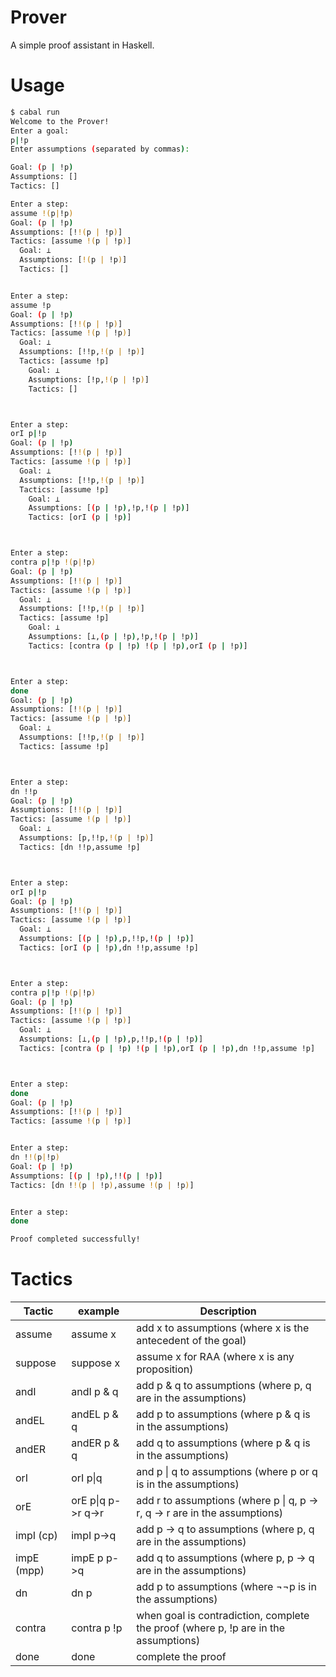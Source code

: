 # Prover

A simple proof assistant in Haskell.

# Usage

```bash
$ cabal run
Welcome to the Prover!
Enter a goal:
p|!p
Enter assumptions (separated by commas):

Goal: (p | !p)
Assumptions: []
Tactics: []

Enter a step:
assume !(p|!p)
Goal: (p | !p)
Assumptions: [!!(p | !p)]
Tactics: [assume !(p | !p)]
  Goal: ⊥
  Assumptions: [!(p | !p)]
  Tactics: []


Enter a step:
assume !p
Goal: (p | !p)
Assumptions: [!!(p | !p)]
Tactics: [assume !(p | !p)]
  Goal: ⊥
  Assumptions: [!!p,!(p | !p)]
  Tactics: [assume !p]
    Goal: ⊥
    Assumptions: [!p,!(p | !p)]
    Tactics: []



Enter a step:
orI p|!p
Goal: (p | !p)
Assumptions: [!!(p | !p)]
Tactics: [assume !(p | !p)]
  Goal: ⊥
  Assumptions: [!!p,!(p | !p)]
  Tactics: [assume !p]
    Goal: ⊥
    Assumptions: [(p | !p),!p,!(p | !p)]
    Tactics: [orI (p | !p)]



Enter a step:
contra p|!p !(p|!p)
Goal: (p | !p)
Assumptions: [!!(p | !p)]
Tactics: [assume !(p | !p)]
  Goal: ⊥
  Assumptions: [!!p,!(p | !p)]
  Tactics: [assume !p]
    Goal: ⊥
    Assumptions: [⊥,(p | !p),!p,!(p | !p)]
    Tactics: [contra (p | !p) !(p | !p),orI (p | !p)]



Enter a step:
done
Goal: (p | !p)
Assumptions: [!!(p | !p)]
Tactics: [assume !(p | !p)]
  Goal: ⊥
  Assumptions: [!!p,!(p | !p)]
  Tactics: [assume !p]



Enter a step:
dn !!p
Goal: (p | !p)
Assumptions: [!!(p | !p)]
Tactics: [assume !(p | !p)]
  Goal: ⊥
  Assumptions: [p,!!p,!(p | !p)]
  Tactics: [dn !!p,assume !p]



Enter a step:
orI p|!p
Goal: (p | !p)
Assumptions: [!!(p | !p)]
Tactics: [assume !(p | !p)]
  Goal: ⊥
  Assumptions: [(p | !p),p,!!p,!(p | !p)]
  Tactics: [orI (p | !p),dn !!p,assume !p]



Enter a step:
contra p|!p !(p|!p)
Goal: (p | !p)
Assumptions: [!!(p | !p)]
Tactics: [assume !(p | !p)]
  Goal: ⊥
  Assumptions: [⊥,(p | !p),p,!!p,!(p | !p)]
  Tactics: [contra (p | !p) !(p | !p),orI (p | !p),dn !!p,assume !p]



Enter a step:
done
Goal: (p | !p)
Assumptions: [!!(p | !p)]
Tactics: [assume !(p | !p)]


Enter a step:
dn !!(p|!p)
Goal: (p | !p)
Assumptions: [(p | !p),!!(p | !p)]
Tactics: [dn !!(p | !p),assume !(p | !p)]


Enter a step:
done

Proof completed successfully!
```

# Tactics

| Tactic     | example            | Description                                                                         |
| ---------- | ------------------ | ----------------------------------------------------------------------------------- |
| assume     | assume x           | add x to assumptions (where x is the antecedent of the goal)                        |
| suppose    | suppose x          | assume x for RAA (where x is any proposition)                                       |
| andI       | andI p & q         | add p & q to assumptions (where p, q are in the assumptions)                        |
| andEL      | andEL p & q        | add p to assumptions (where p & q is in the assumptions)                            |
| andER      | andER p & q        | add q to assumptions (where p & q is in the assumptions)                            |
| orI        | orI p\|q           | and p \| q to assumptions (where p or q is in the assumptions)                      |
| orE        | orE p\|q p->r q->r | add r to assumptions (where p \| q, p -> r, q -> r are in the assumptions)          |
| impI (cp)  | impI p->q          | add p -> q to assumptions (where p, q are in the assumptions)                       |
| impE (mpp) | impE p p->q        | add q to assumptions (where p, p -> q are in the assumptions)                       |
| dn         | dn p               | add p to assumptions (where ¬¬p is in the assumptions)                              |
| contra     | contra p !p        | when goal is contradiction, complete the proof (where p, !p are in the assumptions) |
| done       | done               | complete the proof                                                                  |
